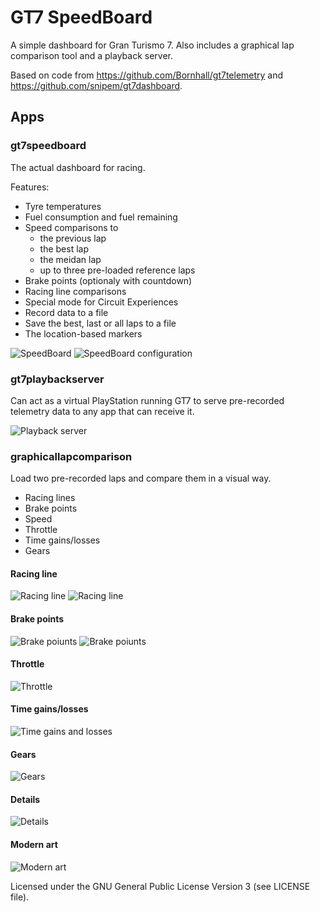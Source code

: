 # GT7 SpeedBoard
A simple dashboard for Gran Turismo 7. Also includes a graphical lap comparison tool and a playback server.

Based on code from https://github.com/Bornhall/gt7telemetry and https://github.com/snipem/gt7dashboard.

## Apps

### gt7speedboard

The actual dashboard for racing. 

Features:

- Tyre temperatures
- Fuel consumption and fuel remaining
- Speed comparisons to 
    - the previous lap
    - the best lap
    - the meidan lap
    - up to three pre-loaded reference laps
- Brake points (optionaly with countdown)
- Racing line comparisons
- Special mode for Circuit Experiences
- Record data to a file
- Save the best, last or all laps to a file
- The location-based markers

![SpeedBoard](doc/speedboard.png)
![SpeedBoard configuration](doc/speedboardconfig.png)

### gt7playbackserver

Can act as a virtual PlayStation running GT7 to serve pre-recorded telemetry data to any app that can receive it.

![Playback server](doc/playbackserver.png)

### graphicallapcomparison

Load two pre-recorded laps and compare them in a visual way.

- Racing lines
- Brake points
- Speed
- Throttle
- Time gains/losses
- Gears

#### Racing line
![Racing line](doc/raceline.png)
![Racing line](doc/raceline2.png)
#### Brake points
![Brake poiunts](doc/brakepoints.png)
![Brake poiunts](doc/timeatbrakepoints.png)
#### Throttle
![Throttle](doc/throttle.png)
#### Time gains/losses
![Time gains and losses](doc/timegains.png)
#### Gears
![Gears](doc/gearpoints.png)
#### Details
![Details](doc/details.png)
#### Modern art
![Modern art](doc/modernart.png)


Licensed under the GNU General Public License Version 3 (see LICENSE file).

